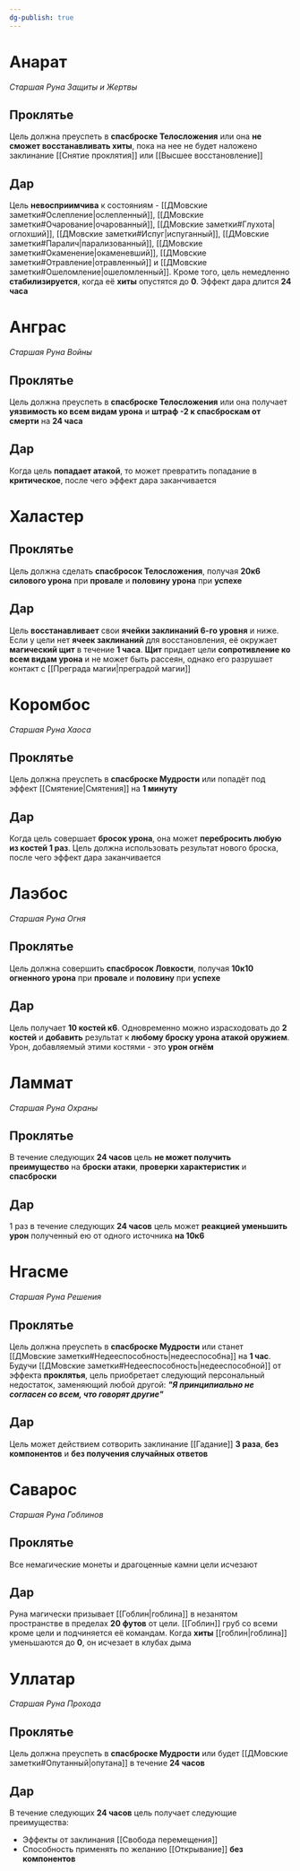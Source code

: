 ```yaml
---
dg-publish: true
---
```

# Анарат

*Старшая Руна Защиты и Жертвы*

## Проклятье

Цель должна преуспеть в **спасброске Телосложения** или она **не сможет восстанавливать хиты**, пока на нее не будет наложено заклинание [[Снятие проклятия]] или [[Высшее восстановление]]

## Дар

Цель **невосприимчива** к состояниям - [[ДМовские заметки#Ослепление|ослепленный]], [[ДМовские заметки#Очарование|очарованный]], [[ДМовские заметки#Глухота|оглохший]], [[ДМовские заметки#Испуг|испуганный]], [[ДМовские заметки#Паралич|парализованный]], [[ДМовские заметки#Окаменение|окаменевший]], [[ДМовские заметки#Отравление|отравленный]] и [[ДМовские заметки#Ошеломление|ошеломленный]]. Кроме того, цель немедленно **стабилизируется**, когда её **хиты** опустятся до **0**. Эффект дара длится **24 часа**

# Анграс

*Старшая Руна Войны*

## Проклятье

Цель должна преуспеть в **спасброске Телосложения** или она получает **уязвимость ко всем видам урона** и **штраф -2 к спасброскам от смерти** на **24 часа**

## Дар

Когда цель **попадает атакой**, то может превратить попадание в **критическое**, после чего эффект дара заканчивается

# Халастер

## Проклятье

Цель должна сделать **спасбросок Телосложения**, получая **20к6 силового урона** при **провале** и **половину урона** при **успехе**

## Дар 

Цель **восстанавливает** свои **ячейки заклинаний 6-го уровня** и ниже. Если у цели нет **ячеек заклинаний** для восстановления, её окружает **магический щит** в течение **1 часа**. **Щит** придает цели **сопротивление ко всем видам урона** и не может быть рассеян, однако его разрушает контакт с [[Преграда магии|преградой магии]]

# Коромбос

*Старшая Руна Хаоса*

## Проклятье

Цель должна преуспеть в **спасброске Мудрости** или попадёт под эффект [[Смятение|Смятения]] на **1 минуту**

## Дар

Когда цель совершает **бросок урона**, она может **перебросить любую из костей 1 раз**. Цель должна использовать результат нового броска, после чего эффект дара заканчивается

# Лаэбос

*Старшая Руна Огня*

## Проклятье

Цель должна совершить **спасбросок Ловкости**, получая **10к10 огненного урона** при **провале** и **половину** при **успехе**

## Дар

Цель получает **10 костей к6**. Одновременно можно израсходовать до **2 костей** и **добавить** результат к **любому броску урона атакой оружием**. Урон, добавляемый этими костями - это **урон огнём**

# Ламмат

*Старшая Руна Охраны*

## Проклятье

В течение следующих **24 часов** цель **не может получить преимущество** на **броски атаки**, **проверки характеристик** и **спасброски**

## Дар

1 раз в течение следующих **24 часов** цель может **реакцией уменьшить урон** полученный ею от одного источника **на 10к6**

# Нгасме

*Старшая Руна Решения*

## Проклятье

Цель должна преуспеть в **спасброске Мудрости** или станет [[ДМовские заметки#Недееспособность|недееспособна]] на **1 час**. Будучи [[ДМовские заметки#Недееспособность|недееспособной]] от эффекта **проклятья**, цель приобретает следующий персональный недостаток, заменяющий любой другой: ***"Я принципиально не согласен со всем, что говорят другие"***

## Дар

Цель может действием сотворить заклинание [[Гадание]] **3 раза**, **без компонентов** и **без получения случайных ответов**

# Саварос

*Старшая Руна Гоблинов*

## Проклятье

Все немагические монеты и драгоценные камни цели исчезают

## Дар

Руна магически призывает [[Гоблин|гоблина]] в незанятом пространстве в пределах **20 футов** от цели. [[Гоблин]] груб со всеми кроме цели и подчиняется её командам. Когда **хиты** [[гоблин|гоблина]] уменьшаются до **0**, он исчезает в клубах дыма

# Уллатар

*Старшая Руна Прохода*

## Проклятье

Цель должна преуспеть в **спасброске Мудрости** или будет [[ДМовские заметки#Опутанный|опутана]] в течение **24 часов**

## Дар

В течение следующих **24 часов** цель получает следующие преимущества:

- Эффекты от заклинания [[Свобода перемещения]]
- Способность применять по желанию [[Открывание]] **без компонентов**